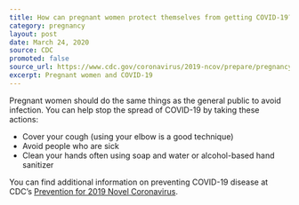 ```yaml
---
title: How can pregnant women protect themselves from getting COVID-19?
category: pregnancy
layout: post
date: March 24, 2020
source: CDC
promoted: false
source_url: https://www.cdc.gov/coronavirus/2019-ncov/prepare/pregnancy-breastfeeding.html
excerpt: Pregnant women and COVID-19
---
```


Pregnant women should do the same things as the general public to avoid infection. You can help stop the spread of COVID-19 by taking these actions:
* Cover your cough (using your elbow is a good technique)
* Avoid people who are sick
* Clean your hands often using soap and water or alcohol-based hand sanitizer

You can find additional information on preventing COVID-19 disease at CDC’s <a href="https://www.cdc.gov/coronavirus/about/prevention.html"> Prevention for 2019 Novel Coronavirus</a>.
